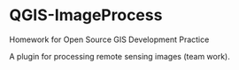 # QGIS-ImageProcess #
Homework for Open Source GIS Development Practice

A plugin for processing remote sensing images (team work).
